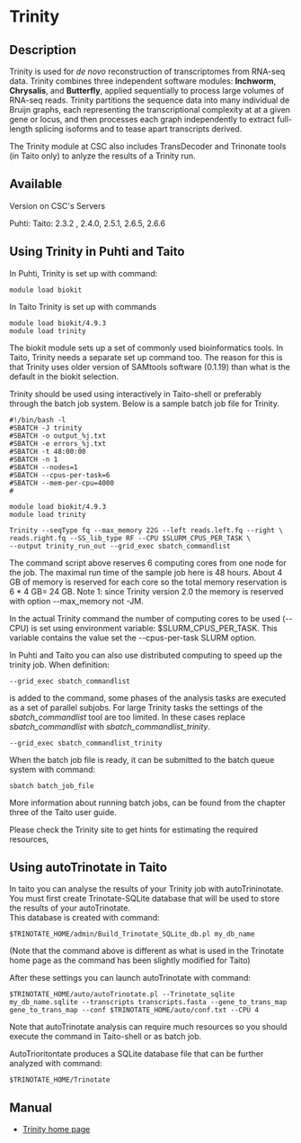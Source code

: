# Trinity

## Description

Trinity is used for _de novo_ reconstruction of transcriptomes from RNA-seq data. Trinity combines three 
independent software modules: **Inchworm**, **Chrysalis**, and **Butterfly**, applied sequentially to process 
large volumes of RNA-seq reads. Trinity partitions the sequence data into many individual de Bruijn graphs, each 
representing the transcriptional complexity at at a given gene or locus, and then processes each graph independently 
to extract full-length splicing isoforms and to tease apart transcripts derived.

The Trinity module at CSC also includes TransDecoder and Trinonate tools (in Taito only) to anlyze the results of a Trinity run.

## Available
Version on CSC's Servers

Puhti: 
Taito: 2.3.2 , 2.4.0, 2.5.1, 2.6.5, 2.6.6


## Using Trinity in Puhti and Taito

In Puhti, Trinity is set up with command:
```
module load biokit
```

In Taito Trinity is set up with commands
```
module load biokit/4.9.3
module load trinity
```
The biokit module sets up a set of commonly used bioinformatics tools. In Taito, Trinity needs a separate set up command too. The reason for this is that Trinity uses older version of SAMtools software (0.1.19) than what is the default in the biokit selection.

Trinity should be used using interactively in Taito-shell or preferably through the batch job system. Below is a sample batch job file for Trinity.
```
#!/bin/bash -l
#SBATCH -J trinity
#SBATCH -o output_%j.txt
#SBATCH -e errors_%j.txt
#SBATCH -t 48:00:00
#SBATCH -n 1
#SBATCH --nodes=1  
#SBATCH --cpus-per-task=6
#SBATCH --mem-per-cpu=4000
#

module load biokit/4.9.3
module load trinity

Trinity --seqType fq --max_memory 22G --left reads.left.fq --right \
reads.right.fq --SS_lib_type RF --CPU $SLURM_CPUS_PER_TASK \
--output trinity_run_out --grid_exec sbatch_commandlist
```
The command script above reserves 6 computing cores from one node for the job. The maximal run time of the sample job here is 48 hours. About 4 GB of memory is reserved for each core so the total memory reservation is 6 * 4 GB= 24 GB. Note 1: since Trinity version 2.0 the memory is reserved with option --max_memory not -JM.

In the actual Trinity command the number of computing cores to be used (--CPU) is set using environment variable: $SLURM_CPUS_PER_TASK. This variable contains the value set the --cpus-per-task SLURM option.

In Puhti and Taito you can also use distributed computing to speed up the trinity job. When definition:
```
--grid_exec sbatch_commandlist
```
is added to the command, some phases of the analysis tasks are executed as a set of parallel subjobs. 
For large Trinity tasks the settings of the _sbatch_commandlist_ tool are too limited. In these cases 
replace _sbatch_commandlist_ with _sbatch_commandlist_trinity_.
```
--grid_exec sbatch_commandlist_trinity
```
When the batch job file is ready, it can be submitted to the batch queue system with command:
```
sbatch batch_job_file
```
More information about running batch jobs, can be found from the chapter three of the Taito user guide.

Please check the Trinity site to get hints for estimating the required resources,

 
## Using autoTrinotate in Taito

In taito you can analyse the results of your Trinity job with autoTrininotate.
You must first create Trinotate-SQLite database that will be used to store the results of your autoTrinotate.  
This database is created with command:
```
$TRINOTATE_HOME/admin/Build_Trinotate_SQLite_db.pl my_db_name
```
(Note that the command above is different as what is used in 
the Trinotate home page as the command has been slightly modified for Taito)

After these settings you can launch autoTrinotate with command:
```
$TRINOTATE_HOME/auto/autoTrinotate.pl --Trinotate_sqlite my_db_name.sqlite --transcripts transcripts.fasta --gene_to_trans_map gene_to_trans_map --conf $TRINOTATE_HOME/auto/conf.txt --CPU 4
```
Note that autoTrinotate analysis can require much resources so you should execute the command in Taito-shell or as batch job.

AutoTrioritontate produces a SQLite database file that can be further analyzed with command:
```
$TRINOTATE_HOME/Trinotate
```
## Manual

-    [Trinity home page](https://github.com/trinityrnaseq/trinityrnaseq/wiki)



 

 

